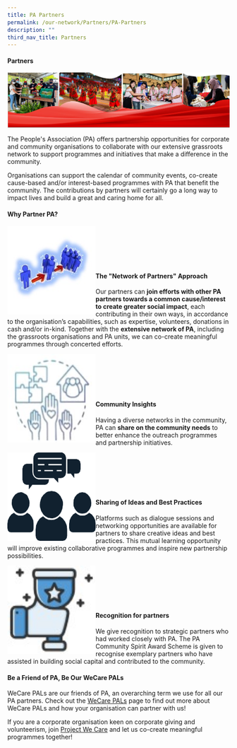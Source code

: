 ```yaml
---
title: PA Partners
permalink: /our-network/Partners/PA-Partners
description: ""
third_nav_title: Partners
---
```

#### Partners
![](/images/Our%20Network/Partners/banner%20for%20PA%20website%20partners.png)

The People's Association (PA) offers partnership opportunities for corporate and community organisations to collaborate with our extensive grassroots network to support programmes and initiatives that make a difference in the community.

Organisations can support the calendar of community events, co-create cause-based and/or interest-based programmes with PA that benefit the community. The contributions by partners will certainly go a long way to impact lives and build a great and caring home for all.

#### Why Partner PA?
<img style="height:200px;width:200px"  align="left" src="/images/Our%20Network/Partners/icon1.jpg"><br><br><br><br><br>

#### The "Network of Partners" Approach

Our partners can **join efforts with other PA partners towards a common cause/interest to create greater social impact**, each contributing in their own ways, in accordance to the organisation’s capabilities, such as expertise, volunteers, donations in cash and/or in-kind. Together with the **extensive network of PA**, including the grassroots organisations and PA units, we can co-create meaningful programmes through concerted efforts.

<img style="height:200px;width:200px" align="left" src="/images/Our%20Network/Partners/icon2.jpg"><br><br><br><br><br>

#### Community Insights

Having a diverse networks in the community, PA can **share on the community needs** to better enhance the outreach programmes and partnership initiatives.

<img style="height:200px;width:200px" align="left" src="/images/Our%20Network/Partners/icon3.png"><br><br><br><br><br>

#### Sharing of Ideas and Best Practices
Platforms such as dialogue sessions and networking opportunities are available for partners to share creative ideas and best practices. This mutual learning opportunity will improve existing collaborative programmes and inspire new partnership possibilities.

<img style="height:200px;width:200px" align="left" src="/images/Our%20Network/Partners/icon4.jpg"><br><br><br><br><br>

#### Recognition for partners

We give recognition to strategic partners who had worked closely with PA. The PA Community Spirit Award Scheme is given to recognise exemplary partners who have assisted in building social capital and contributed to the community.

#### Be a Friend of PA, Be Our WeCare PALs

WeCare PALs are our friends of PA, an overarching term we use for all our PA partners. Check out the [WeCare PALs](/our-network/Partners/WeCare-PALs) page to find out more about WeCare PALs and how your organisation can partner with us!



If you are a corporate organisation keen on corporate giving and volunteerism, join [Project We Care](/our-network/partners/project-we-care) and let us co-create meaningful programmes together!